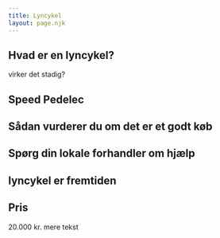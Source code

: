 ```yaml
---
title: Lyncykel
layout: page.njk
---
```


## Hvad er en lyncykel?
virker det stadig?

## Speed Pedelec

## Sådan vurderer du om det er et godt køb

## Spørg din lokale forhandler om hjælp

## lyncykel er fremtiden

## Pris
20.000 kr.
mere tekst